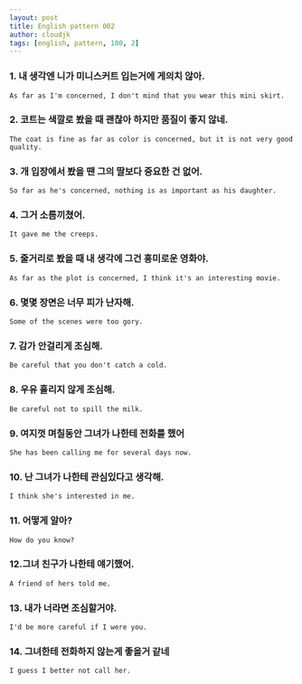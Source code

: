 ```yaml
---
layout: post
title: English pattern 002
author: cloudjk
tags: [english, pattern, 100, 2]
---
```


### 1. 내 생각엔 니가 미니스커트 입는거에 게의치 않아.

    As far as I'm concerned, I don't mind that you wear this mini skirt.

### 2. 코트는 색깔로 봤을 때 괜찮아 하지만 품질이 좋지 않네.

    The coat is fine as far as color is concerned, but it is not very good quality.

### 3. 개 입장에서 봤을 땐 그의 딸보다 중요한 건 없어.

    So far as he's concerned, nothing is as important as his daughter.

### 4. 그거 소름끼쳤어.

    It gave me the creeps.

### 5. 줄거리로 봤을 때 내 생각에 그건 흥미로운 영화야.

    As far as the plot is concerned, I think it's an interesting movie.

### 6. 몇몇 장면은 너무 피가 난자해.

    Some of the scenes were too gory.

### 7. 감가 안걸리게 조심해.

    Be careful that you don't catch a cold.

### 8. 우유 흘리지 않게 조심해.

    Be careful not to spill the milk.

### 9. 여지껏 며칠동안 그녀가 나한테 전화를 했어

    She has been calling me for several days now.

### 10. 난 그녀가 나한테 관심있다고 생각해.

    I think she's interested in me.

### 11. 어떻게 알아?

    How do you know?

### 12.그녀 친구가 나한테 얘기했어.

    A friend of hers told me.

### 13. 내가 너라면 조심할거야.

    I'd be more careful if I were you.

### 14. 그녀한테 전화하지 않는게 좋을거 같네

    I guess I better not call her.
